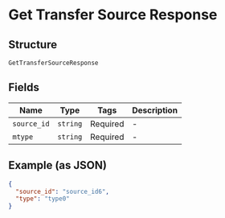 
# Get Transfer Source Response

## Structure

`GetTransferSourceResponse`

## Fields

| Name | Type | Tags | Description |
|  --- | --- | --- | --- |
| `source_id` | `string` | Required | - |
| `mtype` | `string` | Required | - |

## Example (as JSON)

```json
{
  "source_id": "source_id6",
  "type": "type0"
}
```

